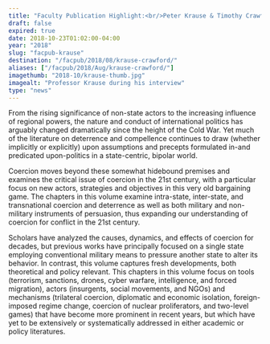 ```yaml
---
title: "Faculty Publication Highlight:<br/>Peter Krause & Timothy Crawford"
draft: false
expired: true
date: 2018-10-23T01:02:00-04:00
year: "2018"
slug: "facpub-krause"
destination: "/facpub/2018/08/krause-crawford/"
aliases: ["/facpub/2018/Aug/krause-crawford/"]
imagethumb: "2018-10/krause-thumb.jpg"
imagealt: "Professor Krause during his interview"
type: "news"
---
```


From the rising significance of non-state actors to the increasing influence of regional powers, the nature and conduct of international politics has arguably changed dramatically since the height of the Cold War. Yet much of the literature on deterrence and compellence continues to draw (whether implicitly or explicitly) upon assumptions and precepts formulated in-and predicated upon-politics in a state-centric, bipolar world.

Coercion moves beyond these somewhat hidebound premises and examines the critical issue of coercion in the 21st century, with a particular focus on new actors, strategies and objectives in this very old bargaining game. The chapters in this volume examine intra-state, inter-state, and transnational coercion and deterrence as well as both military and non-military instruments of persuasion, thus expanding our understanding of coercion for conflict in the 21st century.

Scholars have analyzed the causes, dynamics, and effects of coercion for decades, but previous works have principally focused on a single state employing conventional military means to pressure another state to alter its behavior. In contrast, this volume captures fresh developments, both theoretical and policy relevant. This chapters in this volume focus on tools (terrorism, sanctions, drones, cyber warfare, intelligence, and forced migration), actors (insurgents, social movements, and NGOs) and mechanisms (trilateral coercion, diplomatic and economic isolation, foreign-imposed regime change, coercion of nuclear proliferators, and two-level games) that have become more prominent in recent years, but which have yet to be extensively or systematically addressed in either academic or policy literatures.
